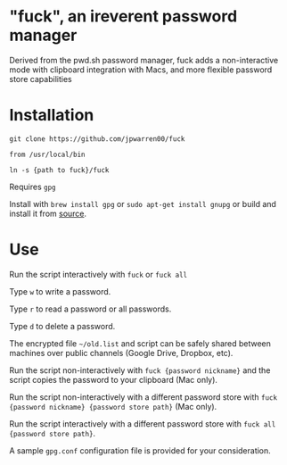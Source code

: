 # "fuck", an ireverent password manager

Derived from the pwd.sh password manager, fuck adds a non-interactive mode with clipboard integration with Macs, and more flexible password store capabilities


# Installation

    git clone https://github.com/jpwarren00/fuck

    from /usr/local/bin

    ln -s {path to fuck}/fuck
    
Requires `gpg`

Install with `brew install gpg` or `sudo apt-get install gnupg` or build and install it from [source](https://www.gnupg.org/download/index.html).

# Use

Run the script interactively with `fuck` or `fuck all`
    
Type `w` to write a password.

Type `r` to read a password or all passwords.

Type `d` to delete a password.

The encrypted file `~/old.list` and script can be safely shared between machines over public channels (Google Drive, Dropbox, etc).

Run the script non-interactively with `fuck {password nickname}` and the script copies the password to your clipboard (Mac only).

Run the script non-interactively with a different password store with `fuck {password nickname} {password store path}` (Mac only).

Run the script interactively with a different password store with `fuck all {password store path}`.

A sample `gpg.conf` configuration file is provided for your consideration.
